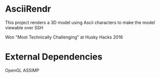 # AsciiRendr

This project renders a 3D model using Ascii characters to make the model viewable over SSH

Won "Most Technically Challenging" at Husky Hacks 2016

# External Dependencies
OpenGL
ASSIMP
